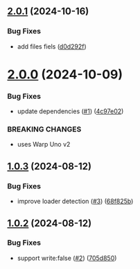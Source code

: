 ## [2.0.1](https://github.com/warp-ds/esbuild-plugin/compare/v2.0.0...v2.0.1) (2024-10-16)


### Bug Fixes

* add files fiels ([d0d292f](https://github.com/warp-ds/esbuild-plugin/commit/d0d292f22a44e753b9bec473da6b5ffbc35f2fa3))

# [2.0.0](https://github.com/warp-ds/esbuild-plugin/compare/v1.0.3...v2.0.0) (2024-10-09)


### Bug Fixes

* update dependencies ([#1](https://github.com/warp-ds/esbuild-plugin/issues/1)) ([4c97e02](https://github.com/warp-ds/esbuild-plugin/commit/4c97e02c8225e4dcfb3563d0ca3cd8fb23905a41))


### BREAKING CHANGES

* uses Warp Uno v2

## [1.0.3](https://github.com/warp-ds/esbuild-plugin/compare/v1.0.2...v1.0.3) (2024-08-12)


### Bug Fixes

* improve loader detection ([#3](https://github.com/warp-ds/esbuild-plugin/issues/3)) ([68f825b](https://github.com/warp-ds/esbuild-plugin/commit/68f825bd91fe87506e882bffd588aeac678d8ffd))

## [1.0.2](https://github.com/warp-ds/esbuild-plugin/compare/v1.0.1...v1.0.2) (2024-08-12)


### Bug Fixes

* support write:false ([#2](https://github.com/warp-ds/esbuild-plugin/issues/2)) ([705d850](https://github.com/warp-ds/esbuild-plugin/commit/705d8503a8779956f9f4d7f17afb7a354cb3b207))
